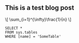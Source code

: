## This is a test blog post

\\[ \sum_{i=1}^{\infty}\frac{1}{n} \\]

 ```tsql
 SELECT *
 FROM sys.tables
 WHERE [name] = 'SomeTable'
 ```

